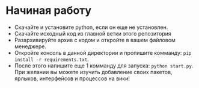 # Начиная работу

* Скачайте и установите python, если он еще не установлен.
* Скачайте исходный код из главной ветки этого репозитория
* Разархивируйте архив с кодом и откройте в вашем файловом менеджере.
* Откройте консоль в данной директории и пропишите комманду: `pip install -r requirements.txt`.
* После этого напишите еще 1 комманду для запуска: `python start.py`.
При желании вы можете изучить добавление своих пакетов, ярлыков, интерфейсов и процессов на вики!
